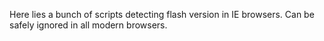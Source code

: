 Here lies a bunch of scripts detecting flash version in IE browsers. Can be safely ignored in all modern browsers.
